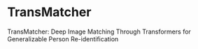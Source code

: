 # TransMatcher
TransMatcher: Deep Image Matching Through Transformers for Generalizable Person Re-identification
